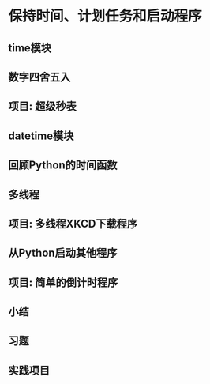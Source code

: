 # 保持时间、计划任务和启动程序
## time模块
## 数字四舍五入
## 项目: 超级秒表
## datetime模块
## 回顾Python的时间函数
## 多线程
## 项目: 多线程XKCD下载程序
## 从Python启动其他程序
## 项目: 简单的倒计时程序
## 小结
## 习题
## 实践项目
